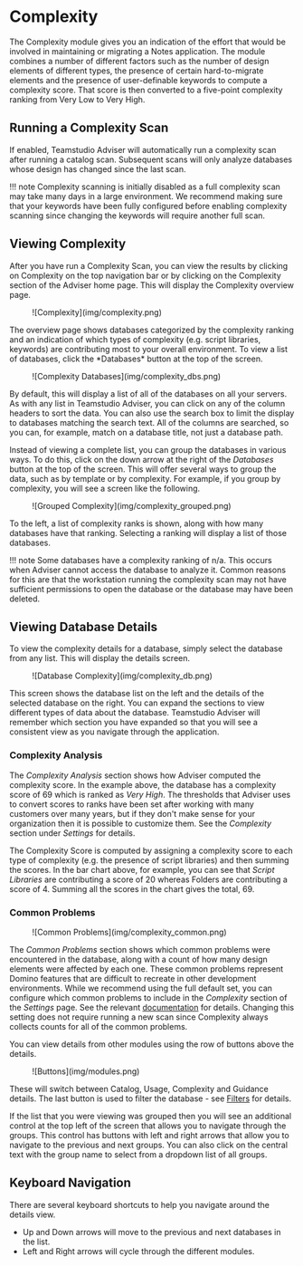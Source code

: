 # Complexity

The Complexity module gives you an indication of the effort that would be involved in maintaining or migrating a Notes application. The module combines a number of different factors such as the number of design elements of different types, the presence of certain hard-to-migrate elements and the presence of user-definable keywords to compute a complexity score. That score is then converted to a five-point complexity ranking from Very Low to Very High.

## Running a Complexity Scan
If enabled, Teamstudio Adviser will automatically run a complexity scan after running a catalog scan. Subsequent scans will only analyze databases whose design has changed since the last scan.

!!! note
    Complexity scanning is initially disabled as a full complexity scan may take many days in a large environment. We recommend making sure that your keywords have been fully configured before enabling complexity scanning since changing the keywords will require another full scan.

## Viewing Complexity
After you have run a Complexity Scan, you can view the results by clicking on Complexity on the top navigation bar or by clicking on the Complexity section of the Adviser home page. This will display the Complexity overview page.
<figure markdown="1">
  ![Complexity](img/complexity.png)
</figure>
The overview page shows databases categorized by the complexity ranking and an indication of which types of complexity (e.g. script libraries, keywords) are contributing most to your overall environment.
To view a list of databases, click the *Databases* button at the top of the screen. 
<figure markdown="1">
  ![Complexity Databases](img/complexity_dbs.png)
</figure>
By default, this will display a list of all of the databases on all your servers. As with any list in Teamstudio Adviser, you can click on any of the column headers to sort the data. You can also use the search box to limit the display to databases matching the search text. All of the columns are searched, so you can, for example, match on a database title, not just a database path.

Instead of viewing a complete list, you can group the databases in various ways. To do this, click on the down arrow at the right of the *Databases* button at the top of the screen. This will offer several ways to group the data, such as by template or by complexity. For example, if you group by complexity, you will see a screen like the following.
<figure markdown="1">
  ![Grouped Complexity](img/complexity_grouped.png)
</figure>
To the left, a list of complexity ranks is shown, along with how many databases have that ranking. Selecting a ranking will display a list of those databases.

!!! note
    Some databases have a complexity ranking of n/a. This occurs when Adviser cannot access the
    database to analyze it. Common reasons for this are that the workstation running the complexity
    scan may not have sufficient permissions to open the database or the database may have been deleted.
    
## Viewing Database Details
To view the complexity details for a database, simply select the database from any list. This will display the details screen.
<figure markdown="1">
  ![Database Complexity](img/complexity_db.png)
</figure>
This screen shows the database list on the left and the details of the selected database on the right. You can expand the sections to view different types of data about the database. Teamstudio Adviser will remember which section you have expanded so that you will see a consistent view as you navigate through the application.

### Complexity Analysis
The *Complexity Analysis* section shows how Adviser computed the complexity score. In the example above, the database has a complexity score of 69 which is ranked as *Very High*. The thresholds that Adviser uses to convert scores to ranks have been set after working with many customers over many years, but if they don't make sense for your organization then it is possible to customize them. See the *Complexity* section under *Settings* for details.

The Complexity Score is computed by assigning a complexity score to each type of complexity (e.g. the presence of script libraries) and then summing the scores. In the bar chart above, for example, you can see that *Script Libraries* are contributing a score of 20 whereas Folders are contributing a score of 4. Summing all the scores in the chart gives the total, 69.

### Common Problems
<figure markdown="1">
  ![Common Problems](img/complexity_common.png)
</figure>

The *Common Problems* section shows which common problems were encountered in the database, along with a count of how many design elements were affected by each one. These common problems represent Domino features that are difficult to recreate in other development environments. While we recommend using the full default set, you can configure which common problems to include in the *Complexity* section of the *Settings* page. See the relevant [documentation](settings_complexity.md) for details. Changing this setting does not require running a new scan since Complexity always collects counts for all of the common problems.

You can view details from other modules using the row of buttons above the details.
<figure markdown="1">
  ![Buttons](img/modules.png)
</figure>

These will switch between Catalog, Usage, Complexity and Guidance details. The last button is used to filter the database - see [Filters](filters.md) for details.

If the list that you were viewing was grouped then you will see an additional control at the top left of the screen that allows you to navigate through the groups. This control has buttons with left and right arrows that allow you to navigate to the previous and next groups. You can also click on the central text with the group name to select from a dropdown list of all groups.

## Keyboard Navigation
There are several keyboard shortcuts to help you navigate around the details view.

* Up and Down arrows will move to the previous and next databases in the list.
* Left and Right arrows will cycle through the different modules.